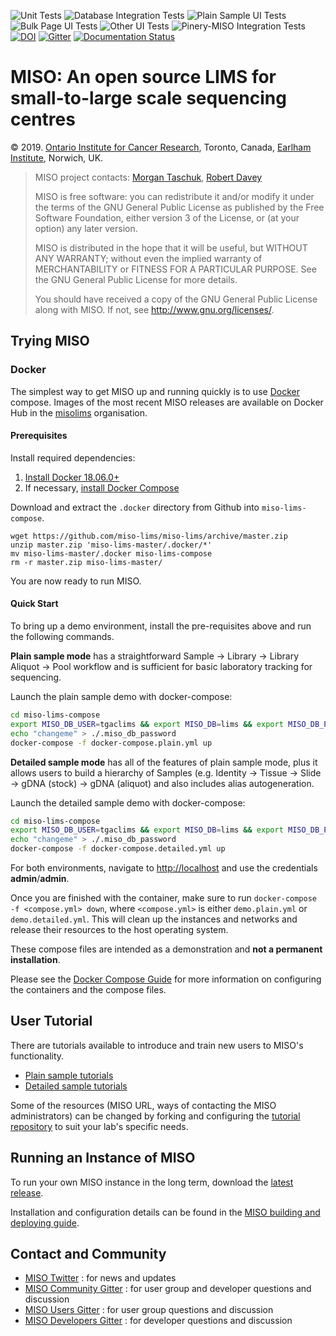![Unit Tests](https://github.com/miso-lims/miso-lims/actions/workflows/unit_tests.yml/badge.svg)
![Database Integration Tests](https://github.com/miso-lims/miso-lims/actions/workflows/sqlstore_it.yml/badge.svg)
![Plain Sample UI Tests](https://github.com/miso-lims/miso-lims/actions/workflows/miso_web_plain_it.yml/badge.svg)
![Bulk Page UI Tests](https://github.com/miso-lims/miso-lims/actions/workflows/miso_web_bulk_it.yml/badge.svg)
![Other UI Tests](https://github.com/miso-lims/miso-lims/actions/workflows/miso_web_other_it.yml/badge.svg)
![Pinery-MISO Integration Tests](https://github.com/miso-lims/miso-lims/actions/workflows/pinery_miso_it.yml/badge.svg)
[![DOI](https://zenodo.org/badge/4726428.svg)](https://zenodo.org/badge/latestdoi/4726428)
[![Gitter](https://badges.gitter.im/miso-lims/community.svg)](https://gitter.im/miso-lims/community?utm_source=badge&utm_medium=badge&utm_campaign=pr-badge)
[![Documentation Status](https://readthedocs.org/projects/miso-lims-docs/badge/?version=latest)](https://miso-lims.readthedocs.io/projects/docs/en/latest/?badge=latest)


# MISO: An open source LIMS for small-to-large scale sequencing centres

&copy; 2019. [Ontario Institute for Cancer Research](http://oicr.on.ca), Toronto, Canada, [Earlham Institute](http://earlham.ac.uk/), Norwich, UK.

> MISO project contacts: [Morgan Taschuk](morgan.taschuk@oicr.on.ca), [Robert Davey](robert.davey@earlham.ac.uk)
>
> MISO is free software: you can redistribute it and/or modify
> it under the terms of the GNU General Public License as published by
> the Free Software Foundation, either version 3 of the License, or
> (at your option) any later version.
>
> MISO is distributed in the hope that it will be useful,
> but WITHOUT ANY WARRANTY; without even the implied warranty of
> MERCHANTABILITY or FITNESS FOR A PARTICULAR PURPOSE.  See the
> GNU General Public License for more details.
>
> You should have received a copy of the GNU General Public License
> along with MISO.  If not, see <http://www.gnu.org/licenses/>.


## Trying MISO

### Docker

The simplest way to get MISO up and running quickly is to use
[Docker](https://www.docker.com/) compose. Images of the most recent MISO releases are
available on Docker Hub in
the [misolims](https://hub.docker.com/r/misolims/) organisation.

#### Prerequisites

Install required dependencies:

1. [Install Docker 18.06.0+](https://docs.docker.com/install/)
1. If necessary, [install Docker Compose](https://docs.docker.com/compose/install/)


Download and extract the `.docker` directory from Github into `miso-lims-compose`.

```
wget https://github.com/miso-lims/miso-lims/archive/master.zip
unzip master.zip 'miso-lims-master/.docker/*'
mv miso-lims-master/.docker miso-lims-compose
rm -r master.zip miso-lims-master/
```

You are now ready to run MISO.

#### Quick Start

To bring up a demo environment, install the pre-requisites above and run the
following commands.

**Plain sample mode** has a straightforward Sample -> Library -> Library Aliquot ->
Pool workflow and is sufficient for basic laboratory tracking for sequencing.

Launch the plain sample demo with docker-compose:
``` bash
cd miso-lims-compose
export MISO_DB_USER=tgaclims && export MISO_DB=lims && export MISO_DB_PASSWORD_FILE=./.miso_db_password && export MISO_TAG=latest
echo "changeme" > ./.miso_db_password
docker-compose -f docker-compose.plain.yml up
```

**Detailed sample mode** has all of the features of plain sample mode, plus it
allows users to build a hierarchy of Samples (e.g. Identity -> Tissue -> Slide
-> gDNA (stock) -> gDNA (aliquot) and also includes alias autogeneration.

Launch the detailed sample demo with docker-compose:

```bash
cd miso-lims-compose
export MISO_DB_USER=tgaclims && export MISO_DB=lims && export MISO_DB_PASSWORD_FILE=./.miso_db_password && export MISO_TAG=latest
echo "changeme" > ./.miso_db_password
docker-compose -f docker-compose.detailed.yml up
```

For both environments, navigate to [http://localhost](http://localhost)
and use the credentials **admin**/**admin**.

Once you are finished with the container, make sure to run
`docker-compose -f <compose.yml> down`, where `<compose.yml>` is either
`demo.plain.yml` or `demo.detailed.yml`. This will clean up the instances and
networks and release their resources to the host operating system.


These compose files are intended as a demonstration and __not a permanent installation__.

Please see the [Docker Compose Guide](https://miso-lims.readthedocs.io/projects/docs/en/latest/admin/compose-installation-guide/) for more information on configuring the containers and the compose files.


## User Tutorial

There are tutorials available to introduce and train new users to MISO's functionality.  
* [Plain sample tutorials](https://miso-lims.github.io/walkthroughs/index-plain)
* [Detailed sample tutorials](https://miso-lims.github.io/walkthroughs)

Some of the resources (MISO URL,
ways of contacting the MISO administrators) can be changed by forking and configuring
the [tutorial repository](https://github.com/miso-lims/walkthroughs) to suit your
lab's specific needs.

## Running an Instance of MISO

To run your own MISO instance in the long term, download the
[latest release](https://github.com/miso-lims/miso-lims/releases/latest).

Installation and configuration details can be found in the [MISO building and deploying guide](https://miso-lims.readthedocs.io/projects/docs/en/latest/admin/installation-guide/).

## Contact and Community

- [MISO Twitter](https://twitter.com/misolims) : for news and updates
- [MISO Community Gitter](https://gitter.im/miso-lims/community) : for user group and developer questions and discussion
- [MISO Users Gitter](https://gitter.im/miso-lims/users) : for user group questions and discussion
- [MISO Developers Gitter](https://gitter.im/miso-lims/developers) : for developer questions and discussion
